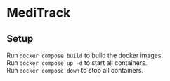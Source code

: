 # MediTrack

## Setup

Run `docker compose build` to build the docker images.  
Run `docker compose up -d` to start all containers.  
Run `docker compose down` to stop all containers.
